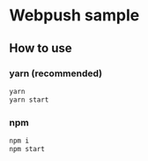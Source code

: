 # Webpush sample

## How to use

### yarn (recommended)

```bash
yarn
yarn start
```

### npm

```bash
npm i
npm start
```
